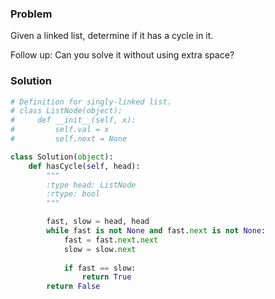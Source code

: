 ### Problem
Given a linked list, determine if it has a cycle in it.

Follow up:
Can you solve it without using extra space?
### Solution
```python
# Definition for singly-linked list.
# class ListNode(object):
#     def __init__(self, x):
#         self.val = x
#         self.next = None

class Solution(object):
    def hasCycle(self, head):
        """
        :type head: ListNode
        :rtype: bool
        """

        fast, slow = head, head
        while fast is not None and fast.next is not None:
            fast = fast.next.next
            slow = slow.next
            
            if fast == slow:
                return True
        return False
        
```